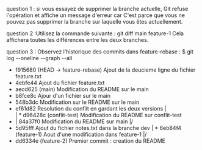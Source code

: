 question 1 : si vous essayez de supprimer la branche actuelle, Git refuse l'opération et affiche un message d'erreur car C'est parce que vous ne pouvez pas supprimer la branche sur laquelle vous êtes actuellement.

question 2 :Utilisez la commande suivante :
git diff main feature-1
Cela affichera toutes les différences entre les deux branches.

question 3 : Observez l’historique des commits dans feature-rebase :
$ git log --oneline --graph --all
* f915680 (HEAD -> feature-rebase) Ajout de la deucieme ligne du fichier feature.txt
* 4ebfe44 Ajout du fichier feature.txt
* aecd625 (main) Modification du README sur le main
* b8fce8c Ajour d'un fichier sur le main
* 548b3dc Modification sur le README sur le main
*   ef61d82 Resolution du conflit en gardant les deux versions
|\
| * d96428c (conflit-test) Modification du README sur conflit-test
* | 84a37f0 Modification du README sur main
|/
* 5d95fff Ajout du fichier notes.txt dans la branche dev
| * 6eb84f4 (feature-1) Aout d'une modification dans feature-1
|/
* dd6334e (feature-2) Premier commit : creation du README

